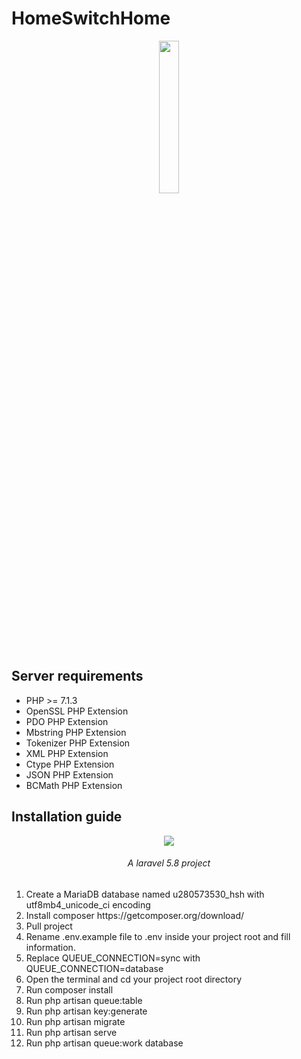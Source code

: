 # HomeSwitchHome
<p align="center"><img src="https://i.imgur.com/6yDD1V9.png" width="25%"></p>
<h2> Server requirements </h2>
<ul>
    <li>PHP &gt;= 7.1.3</li>
    <li>OpenSSL PHP Extension</li>
    <li>PDO PHP Extension</li>
    <li>Mbstring PHP Extension</li>
    <li>Tokenizer PHP Extension</li>
    <li>XML PHP Extension</li>
    <li>Ctype PHP Extension</li>
    <li>JSON PHP Extension</li>
    <li>BCMath PHP Extension</li>
</ul>
<h2> Installation guide </h2>
<p align="center"><img src="https://laravel.com/assets/img/components/logo-laravel.svg"></p>
<h6 align="center"> A laravel 5.8 project </h6>
<ol>
    <li> Create a MariaDB database named u280573530_hsh with utf8mb4_unicode_ci encoding</li>
    <li> Install composer https://getcomposer.org/download/ </li>
    <li> Pull project </li>
    <li> Rename .env.example file to .env inside your project root and fill information. </li>
    <li> Replace QUEUE_CONNECTION=sync with QUEUE_CONNECTION=database </li>
    <li> Open the terminal and cd your project root directory </li>
    <li> Run composer install </li>
    <li> Run php artisan queue:table </li>
    <li> Run php artisan key:generate </li> 
    <li> Run php artisan migrate </li>
    <li> Run php artisan serve </li>
    <li> Run php artisan queue:work database </li>
</ol>

